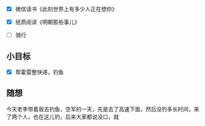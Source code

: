 - [x] 微信读书《此刻世界上有多少人正在想你》
- [x] 纸质阅读《明朝那些事儿》
- [ ] 骑行


## 小目标
- [x] 帮霍雷整快递，钓鱼

## 随想
今天老李带着我去钓鱼，空军的一天，先是去了高速下面，然后没钓多长时间，来了两个人，也在这儿钓，后来大家都说没口，就